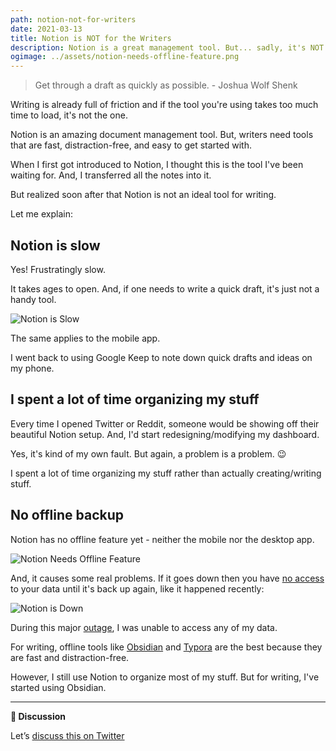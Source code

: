 ```yaml
---
path: notion-not-for-writers
date: 2021-03-13
title: Notion is NOT for the Writers
description: Notion is a great management tool. But... sadly, it's NOT for the writers.
ogimage: ../assets/notion-needs-offline-feature.png
---
```

> Get through a draft as quickly as possible. - Joshua Wolf Shenk

Writing is already full of friction and if the tool you're using takes too much time to load, it's not the one.

Notion is an amazing document management tool. But, writers need tools that are fast, distraction-free, and easy to get started with.

When I first got introduced to Notion, I thought this is the tool I've been waiting for. And, I transferred all the notes into it.

But realized soon after that Notion is not an ideal tool for writing.

Let me explain:

## Notion is slow

Yes! Frustratingly slow.

It takes ages to open. And, if one needs to write a quick draft, it's just not a handy tool.

![Notion is Slow](../static/notion-is-slow.jpg)

The same applies to the mobile app.

I went back to using Google Keep to note down quick drafts and ideas on my phone.

## I spent a lot of time organizing my stuff

Every time I opened Twitter or Reddit, someone would be showing off their beautiful Notion setup. And, I'd start redesigning/modifying my dashboard.

Yes, it's kind of my own fault. But again, a problem is a problem. 😉

I spent a lot of time organizing my stuff rather than actually creating/writing stuff.

## No offline backup

Notion has no offline feature yet - neither the mobile nor the desktop app.

![Notion Needs Offline Feature](../static/notion-needs-offline-feature.png)

And, it causes some real problems. If it goes down then you have [no access](https://www.keepproductive.com/blog/the-major-flaws-with-notion) to your data until it's back up again, like it happened recently:

![Notion is Down](../static/notion-is-down.png)

During this major [outage](https://twitter.com/NotionStatus/status/1370577772880437253?s=20), I was unable to access any of my data.

For writing, offline tools like [Obsidian](https://obsidian.md/) and [Typora](https://typora.io/) are the best because they are fast and distraction-free.

However, I still use Notion to organize most of my stuff. But for writing, I've started using Obsidian.

- - -

**💬 Discussion**

Let’s [discuss this on Twitter](https://twitter.com/DeepakNesss/status/1370717768119558145?s=20)
